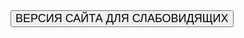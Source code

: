 <script type="text/javascript">
{document.write('<link rel="stylesheet" type="text/css" href="https://sokortov.github.io/bvi/css/bvi.css" />');}
</script>
<script type="text/javascript">
{document.write('<link rel="stylesheet" type="text/css" href="https://sokortov.github.io/bvi/css/bvi-font.css" />');}
</script>
<script src="https://code.jquery.com/jquery-1.12.4.min.js"></script>
<script src="https://sokortov.github.io/bvi/js/responsivevoice.min.js"></script>
<script src="https://sokortov.github.io/bvi/js/js.cookie.js"></script>
<script src="https://sokortov.github.io/bvi/js/bvi-init.js"></script>
<script src="https://sokortov.github.io/bvi/js/bvi.min.js"></script>

<div class="uk-panel"><a href="#" class="bvi-open" title="Версия сайта для слабовидящих"> <button class="sscf-popup"> <span size="+2" style="font-size: large;">ВЕРСИЯ САЙТА ДЛЯ СЛАБОВИДЯЩИХ</span> </button> </a></div>
